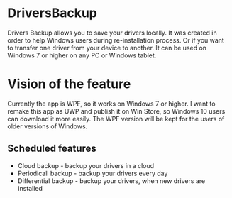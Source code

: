 # DriversBackup
Drivers Backup allows you to save your drivers locally. It was created in order to help Windows users during re-installation process. Or if you want to transfer one driver from your device to another. It can be used on Windows 7 or higher on any PC or Windows tablet.
# Vision of the feature
Currently the app is WPF, so it works on Windows 7 or higher. I want to remake this app as UWP and publish it on Win Store, so Windows 10 users can download it more easily. The WPF version will be kept for the users of older versions of Windows.
## Scheduled features
* Cloud backup - backup your drivers in a cloud
* Periodicall backup - backup your drivers every day
* Differential backup - backup your drivers, when new drivers are installed
